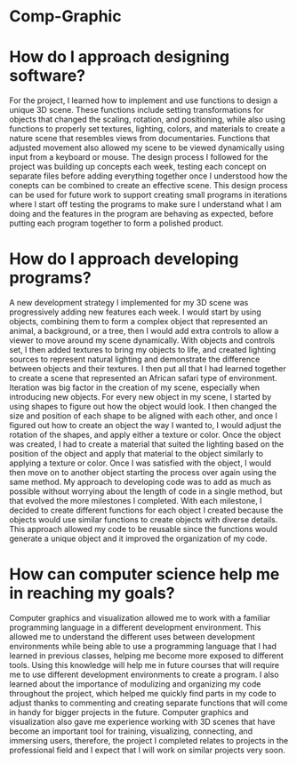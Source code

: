 # Comp-Graphic

# How do I approach designing software?
For the project, I learned how to implement and use functions to design a unique 3D scene. These functions include setting transformations for objects that changed the scaling, rotation, and positioning, while also using functions to properly set textures, lighting, colors, and materials to create a nature scene that resembles views from documentaries. Functions that adjusted movement also allowed my scene to be viewed dynamically using input from a keyboard or mouse. The design process I followed for the project was building up concepts each week, testing each concept on separate files before adding everything together once I understood how the conepts can be combined to create an effective scene. This design process can be used for future work to support creating small programs in iterations where I start off testing the programs to make sure I understand what I am doing and the features in the program are behaving as expected, before putting each program together to form a polished product.

# How do I approach developing programs?
A  new development strategy I implemented for my 3D scene was progressively adding new features each week. I would start by using objects, combining them to form a complex object that represented an animal, a background, or a tree, then I would add extra controls to allow a viewer to move around my scene dynamically. With objects and controls set, I then added textures to bring my objects to life, and created lighting sources to represent natural lighting and demonstrate the difference between objects and their textures. I then put all that I had learned together to create a scene that represented an African safari type of environment. Iteration was big factor in the creation of my scene, especially when introducing new objects. For every new object in my scene, I started by using shapes to figure out how the object would look. I then changed the size and position of each shape to be aligned with each other, and once I figured out how to create an object the way I wanted to, I would adjust the rotation of the shapes, and apply either a texture or color. Once the object was created, I had to create a material that suited the lighting based on the position of the object and apply that material to the object similarly to applying a texture or color. Once I was satisfied with the object, I would then move on to another object starting the process over again using the same method. My approach to developing code was to add as much as possible without worrying about the length of code in a single method, but that evolved the more milestones I completed. With each milestone, I decided to create different functions for each object I created because the objects would use similar functions to create objects with diverse details. This approach allowed my code to be reusable since the functions would generate a unique object and it improved the organization of my code.

# How can computer science help me in reaching my goals?
Computer graphics and visualization allowed me to work with a familiar programming language in a different development environment. This allowed me to understand the different uses between development environments while being able to use a programming language that I had learned in previous classes, helping me become more exposed to different tools. Using this knowledge will help me in future courses that will require me to use different development environments to create a program. I also learned about the importance of modulizing and organizing my code throughout the project, which helped me quickly find parts in my code to adjust thanks to commenting and creating separate functions that will come in handy for bigger projects in the future. Computer graphics and visualization also gave me experience working with 3D scenes that have become an important tool for training, visualizing, connecting, and immersing users, therefore, the project I completed relates to projects in the professional field and I expect that I will work on similar projects very soon.
